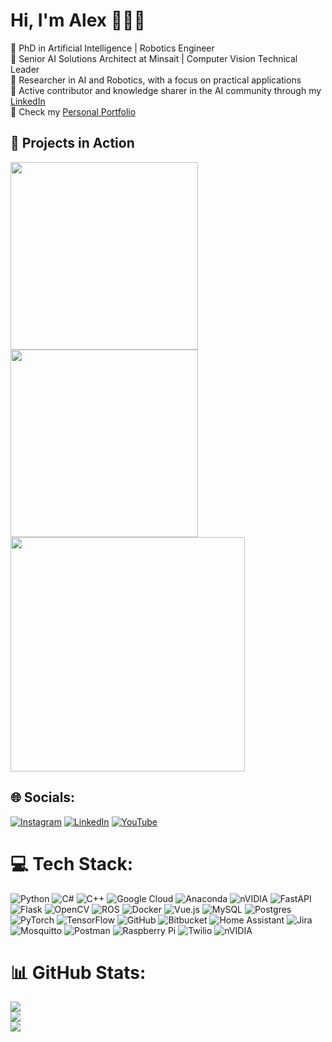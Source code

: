 # Hi, I'm Alex 🧑🏻‍💻 

🧠 PhD in Artificial Intelligence | Robotics Engineer <br/>
🤖 Senior AI Solutions Architect at Minsait | Computer Vision Technical Leader<br/>
🧪 Researcher in AI and Robotics, with a focus on practical applications<br/>
📢 Active contributor and knowledge sharer in the AI community through my [LinkedIn](https://www.linkedin.com/in/alejandro-sanchez-ferrer/)<br/>
💼 Check my [Personal Portfolio](https://asferrer.streamlit.app/)<br/>

## 🚀 Projects in Action
<div align="left">
  <img src="https://github.com/asferrer/Mask_RCNN-Cleansea/blob/main/assets/Detection.gif?raw=true" width="300" style="margin-right: 10px;"/>
  <img src="https://github.com/asferrer/asferrer/blob/main/demo-perrobot.gif" width="300" style="margin-right: 10px;"/>
  <img src="https://github.com/asferrer/asferrer/blob/main/demo-chess-robot.gif" width="375" style="margin-right: 10px;"/>
</div>

## 🌐 Socials:
[![Instagram](https://img.shields.io/badge/Instagram-%23E4405F.svg?logo=Instagram&logoColor=white)](https://instagram.com/_saflex) [![LinkedIn](https://img.shields.io/badge/LinkedIn-%230077B5.svg?logo=linkedin&logoColor=white)](https://linkedin.com/in/alejandro-sanchez-ferrer/) [![YouTube](https://img.shields.io/badge/YouTube-%23FF0000.svg?logo=YouTube&logoColor=white)](https://youtube.com/@alejandrosanchezferrer9576) 

# 💻 Tech Stack:
![Python](https://img.shields.io/badge/python-3670A0?style=flat&logo=python&logoColor=ffdd54) ![C#](https://img.shields.io/badge/c%23-%23239120.svg?style=flat&logo=csharp&logoColor=white) ![C++](https://img.shields.io/badge/c++-%2300599C.svg?style=flat&logo=c%2B%2B&logoColor=white) ![Google Cloud](https://img.shields.io/badge/GoogleCloud-%234285F4.svg?style=flat&logo=google-cloud&logoColor=white) ![Anaconda](https://img.shields.io/badge/Anaconda-%2344A833.svg?style=flat&logo=anaconda&logoColor=white) ![nVIDIA](https://img.shields.io/badge/cuda-000000.svg?style=flat&logo=nVIDIA&logoColor=green) ![FastAPI](https://img.shields.io/badge/FastAPI-005571?style=flat&logo=fastapi) ![Flask](https://img.shields.io/badge/flask-%23000.svg?style=flat&logo=flask&logoColor=white) ![OpenCV](https://img.shields.io/badge/opencv-%23white.svg?style=flat&logo=opencv&logoColor=white) ![ROS](https://img.shields.io/badge/ros-%230A0FF9.svg?style=flat&logo=ros&logoColor=white) ![Docker](https://img.shields.io/badge/docker-%230db7ed.svg?style=flat&logo=docker&logoColor=white) ![Vue.js](https://img.shields.io/badge/vue.js-%2335495e.svg?style=flat&logo=vuedotjs&logoColor=%234FC08D) ![MySQL](https://img.shields.io/badge/mysql-4479A1.svg?style=flat&logo=mysql&logoColor=white) ![Postgres](https://img.shields.io/badge/postgres-%23316192.svg?style=flat&logo=postgresql&logoColor=white) ![PyTorch](https://img.shields.io/badge/PyTorch-%23EE4C2C.svg?style=flat&logo=PyTorch&logoColor=white) ![TensorFlow](https://img.shields.io/badge/TensorFlow-%23FF6F00.svg?style=flat&logo=TensorFlow&logoColor=white) ![GitHub](https://img.shields.io/badge/github-%23121011.svg?style=flat&logo=github&logoColor=white) ![Bitbucket](https://img.shields.io/badge/bitbucket-%230047B3.svg?style=flat&logo=bitbucket&logoColor=white) ![Home Assistant](https://img.shields.io/badge/home%20assistant-%2341BDF5.svg?style=flat&logo=home-assistant&logoColor=white) ![Jira](https://img.shields.io/badge/jira-%230A0FFF.svg?style=flat&logo=jira&logoColor=white) ![Mosquitto](https://img.shields.io/badge/mosquitto-%233C5280.svg?style=flat&logo=eclipsemosquitto&logoColor=white) ![Postman](https://img.shields.io/badge/Postman-FF6C37?style=flat&logo=postman&logoColor=white) ![Raspberry Pi](https://img.shields.io/badge/-Raspberry_Pi-C51A4A?style=flat&logo=Raspberry-Pi) ![Twilio](https://img.shields.io/badge/Twilio-F22F46?style=flat&logo=Twilio&logoColor=white) ![nVIDIA](https://img.shields.io/badge/nVIDIA-%2376B900.svg?style=flat&logo=nVIDIA&logoColor=white)

# 📊 GitHub Stats:
![](https://github-readme-stats.vercel.app/api?username=asferrer&theme=vision-friendly-dark&hide_border=true&include_all_commits=true&count_private=true)<br/>
![](https://nirzak-streak-stats.vercel.app/?user=asferrer&theme=vision-friendly-dark&hide_border=true)<br/>
![](https://github-readme-stats.vercel.app/api/top-langs/?username=asferrer&theme=vision-friendly-dark&hide_border=true&include_all_commits=true&count_private=true&layout=compact)
